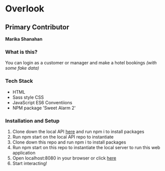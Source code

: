 # Overlook
## Primary Contributor

**Marika Shanahan**

### What is this?

You can login as a customer or manager and make a hotel bookings *(with some fake data)* 


### Tech Stack

- HTML
- Sass style CSS
- JavaScript ES6 Conventiions
- NPM package 'Sweet Alarm 2'

### Installation and Setup

1. Clone down the local API [here]('https://github.com/turingschool-examples/overlook-api) and run npm i to install packages
2. Run npm start on the local API repo to instantiate
3. Clone down this repo and run npm i to install packages
4. Run npm start on this repo to instantiate the local server to run this web application
5. Open localhost:8080 in your browser or click [here](http://localhost:8080/)
6. Start interacting!